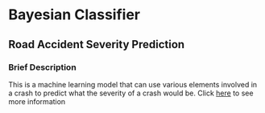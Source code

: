 # Bayesian Classifier
## Road Accident Severity Prediction
### Brief Description
This is a machine learning model that can use various elements involved in a crash to predict what the severity of a crash would be.
Click [here](https://github.com/adam-fitz395/ML-Projects/tree/main/Bayesian%20Classifier/Road%20Accident%20Severity%20Prediction) to see more information
